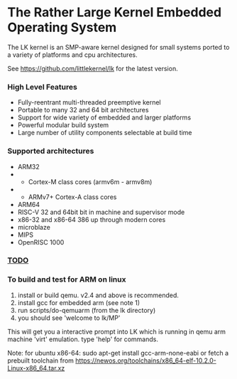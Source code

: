 # The Rather Large Kernel Embedded Operating System

The LK kernel is an SMP-aware kernel designed for small systems ported to a variety of platforms and cpu architectures.

See https://github.com/littlekernel/lk for the latest version.

### High Level Features

- Fully-reentrant multi-threaded preemptive kernel
- Portable to many 32 and 64 bit architectures
- Support for wide variety of embedded and larger platforms
- Powerful modular build system
- Large number of utility components selectable at build time

### Supported architectures

-   ARM32
-   -  Cortex-M class cores (armv6m - armv8m)
-   -  ARMv7+ Cortex-A class cores
-   ARM64
-   RISC-V 32 and 64bit bit in machine and supervisor mode
-   x86-32 and x86-64 386 up through modern cores
-   microblaze
-   MIPS
-   OpenRISC 1000

### [TODO](docs/todo.md)

### To build and test for ARM on linux

1. install or build qemu. v2.4 and above is recommended.
2. install gcc for embedded arm (see note 1)
3. run scripts/do-qemuarm  (from the lk directory)
4. you should see 'welcome to lk/MP'

This will get you a interactive prompt into LK which is running in qemu
arm machine 'virt' emulation. type 'help' for commands.

Note: for ubuntu x86-64:
sudo apt-get install gcc-arm-none-eabi
or fetch a prebuilt toolchain from
https://newos.org/toolchains/x86_64-elf-10.2.0-Linux-x86_64.tar.xz
